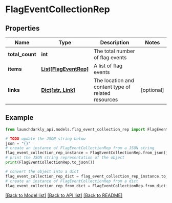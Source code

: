 # FlagEventCollectionRep


## Properties

Name | Type | Description | Notes
------------ | ------------- | ------------- | -------------
**total_count** | **int** | The total number of flag events | 
**items** | [**List[FlagEventRep]**](FlagEventRep.md) | A list of flag events | 
**links** | [**Dict[str, Link]**](Link.md) | The location and content type of related resources | [optional] 

## Example

```python
from launchdarkly_api.models.flag_event_collection_rep import FlagEventCollectionRep

# TODO update the JSON string below
json = "{}"
# create an instance of FlagEventCollectionRep from a JSON string
flag_event_collection_rep_instance = FlagEventCollectionRep.from_json(json)
# print the JSON string representation of the object
print(FlagEventCollectionRep.to_json())

# convert the object into a dict
flag_event_collection_rep_dict = flag_event_collection_rep_instance.to_dict()
# create an instance of FlagEventCollectionRep from a dict
flag_event_collection_rep_from_dict = FlagEventCollectionRep.from_dict(flag_event_collection_rep_dict)
```
[[Back to Model list]](../README.md#documentation-for-models) [[Back to API list]](../README.md#documentation-for-api-endpoints) [[Back to README]](../README.md)


